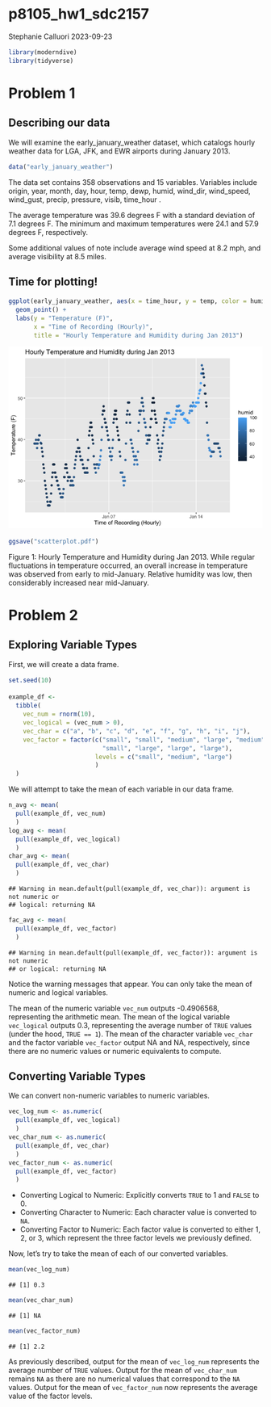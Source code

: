 p8105_hw1_sdc2157
================
Stephanie Calluori
2023-09-23

``` r
library(moderndive)
library(tidyverse)
```

# Problem 1

## Describing our data

We will examine the early_january_weather dataset, which catalogs hourly
weather data for LGA, JFK, and EWR airports during January 2013.

``` r
data("early_january_weather")
```

The data set contains 358 observations and 15 variables. Variables
include origin, year, month, day, hour, temp, dewp, humid, wind_dir,
wind_speed, wind_gust, precip, pressure, visib, time_hour .

The average temperature was 39.6 degrees F with a standard deviation of
7.1 degrees F. The minimum and maximum temperatures were 24.1 and 57.9
degrees F, respectively.

Some additional values of note include average wind speed at 8.2 mph,
and average visibility at 8.5 miles.

## Time for plotting!

``` r
ggplot(early_january_weather, aes(x = time_hour, y = temp, color = humid)) + 
  geom_point() +
  labs(y = "Temperature (F)", 
       x = "Time of Recording (Hourly)", 
       title = "Hourly Temperature and Humidity during Jan 2013")
```

![](template_files/figure-gfm/scatterplot-1.png)<!-- -->

``` r
ggsave("scatterplot.pdf")
```

Figure 1: Hourly Temperature and Humidity during Jan 2013. While regular
fluctuations in temperature occurred, an overall increase in temperature
was observed from early to mid-January. Relative humidity was low, then
considerably increased near mid-January.

# Problem 2

## Exploring Variable Types

First, we will create a data frame.

``` r
set.seed(10)

example_df <-
  tibble(
    vec_num = rnorm(10),
    vec_logical = (vec_num > 0),
    vec_char = c("a", "b", "c", "d", "e", "f", "g", "h", "i", "j"),
    vec_factor = factor(c("small", "small", "medium", "large", "medium", "large", 
                          "small", "large", "large", "large"),
                        levels = c("small", "medium", "large")
                        )
  )
```

We will attempt to take the mean of each variable in our data frame.

``` r
n_avg <- mean(
  pull(example_df, vec_num)
  )
log_avg <- mean(
  pull(example_df, vec_logical)
  )
char_avg <- mean(
  pull(example_df, vec_char)
  )
```

    ## Warning in mean.default(pull(example_df, vec_char)): argument is not numeric or
    ## logical: returning NA

``` r
fac_avg <- mean(
  pull(example_df, vec_factor)
  )
```

    ## Warning in mean.default(pull(example_df, vec_factor)): argument is not numeric
    ## or logical: returning NA

Notice the warning messages that appear. You can only take the mean of
numeric and logical variables.

The mean of the numeric variable `vec_num` outputs -0.4906568,
representing the arithmetic mean. The mean of the logical variable
`vec_logical` outputs 0.3, representing the average number of `TRUE`
values (under the hood, `TRUE == 1`). The mean of the character variable
`vec_char` and the factor variable `vec_factor` output NA and NA,
respectively, since there are no numeric values or numeric equivalents
to compute.

## Converting Variable Types

We can convert non-numeric variables to numeric variables.

``` r
vec_log_num <- as.numeric(
  pull(example_df, vec_logical)
  )
vec_char_num <- as.numeric(
  pull(example_df, vec_char)
  )
vec_factor_num <- as.numeric(
  pull(example_df, vec_factor)
  )
```

- Converting Logical to Numeric: Explicitly converts `TRUE` to 1 and
  `FALSE` to 0.
- Converting Character to Numeric: Each character value is converted to
  `NA`.
- Converting Factor to Numeric: Each factor value is converted to either
  1, 2, or 3, which represent the three factor levels we previously
  defined.

Now, let’s try to take the mean of each of our converted variables.

``` r
mean(vec_log_num)
```

    ## [1] 0.3

``` r
mean(vec_char_num)
```

    ## [1] NA

``` r
mean(vec_factor_num)
```

    ## [1] 2.2

As previously described, output for the mean of `vec_log_num` represents
the average number of `TRUE` values. Output for the mean of
`vec_char_num` remains `NA` as there are no numerical values that
correspond to the `NA` values. Output for the mean of `vec_factor_num`
now represents the average value of the factor levels.
